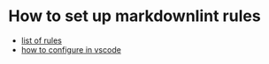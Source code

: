 # How to set up markdownlint rules

- [list of rules](https://github.com/DavidAnson/markdownlint/blob/master/doc/Rules.md)
- [how to configure in vscode](https://github.com/DavidAnson/vscode-markdownlint#configure)

